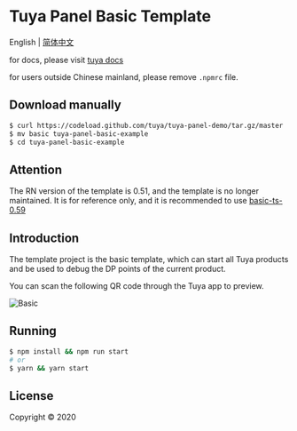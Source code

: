# Tuya Panel Basic Template

English | [简体中文](./README-zh_CN.md)

for docs, please visit [tuya docs](https://docs.tuya.com)

for users outside Chinese mainland, please remove `.npmrc` file.

## Download manually

```bash
$ curl https://codeload.github.com/tuya/tuya-panel-demo/tar.gz/master | tar -xz --strip=2 tuya-panel-demo-master/examples/basic
$ mv basic tuya-panel-basic-example
$ cd tuya-panel-basic-example
```

## Attention

The RN version of the template is 0.51, and the template is no longer maintained. It is for reference only, and it is recommended to use [basic-ts-0.59](./basic-ts-0.59)

## Introduction

The template project is the basic template, which can start all Tuya products and be used to debug the DP points of the current product.

You can scan the following QR code through the Tuya app to preview.

![Basic](https://images.tuyacn.com/rms-static/a50d6c50-a199-11ea-9acd-135316db2bdb-1590749185941.png?tyName=basic.png)

## Running

```bash
$ npm install && npm run start
# or
$ yarn && yarn start
```

## License

Copyright © 2020

